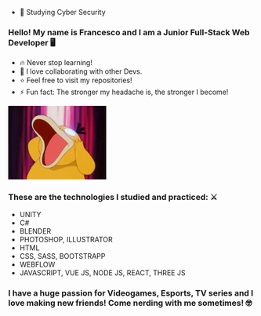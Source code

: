 - 🌱 Studying Cyber Security

### Hello! My name is Francesco and I am a Junior Full-Stack Web Developer 🖥️
- 🔥 Never stop learning!
- 🤝 I love collaborating with other Devs.
- ⭐ Feel free to visit my repositories!
- ⚡ Fun fact: The stronger my headache is, the stronger I become!
<img src="img/psyduckgithub.gif" width="200" height="150" style="text-align:center">

### These are the technologies I studied and practiced: ⚔️
- UNITY
- C#
- BLENDER
- PHOTOSHOP, ILLUSTRATOR
- HTML
- CSS, SASS, BOOTSTRAPP
- WEBFLOW
- JAVASCRIPT, VUE JS, NODE JS, REACT, THREE JS

### I have a huge passion for Videogames, Esports, TV series and I love making new friends! Come nerding with me sometimes! 🤓
